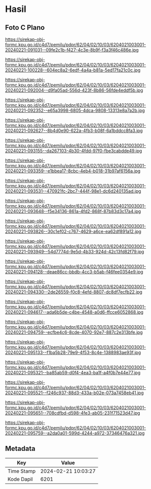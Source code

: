 # Hasil

## Foto C Plano

https://sirekap-obj-formc.kpu.go.id/c4d7/pemilu/pdpr/62/04/02/10/03/6204021003001-20240221-091031--09fe2c1b-f427-4c3e-8b9f-f3a3f46c486e.jpg

https://sirekap-obj-formc.kpu.go.id/c4d7/pemilu/pdpr/62/04/02/10/03/6204021003001-20240221-100228--604ec8a2-6edf-4a4a-b81a-5ed17fa21c0c.jpg

https://sirekap-obj-formc.kpu.go.id/c4d7/pemilu/pdpr/62/04/02/10/03/6204021003001-20240221-092004--d9fa05ad-556d-423f-8b86-56fde4eddf5b.jpg

https://sirekap-obj-formc.kpu.go.id/c4d7/pemilu/pdpr/62/04/02/10/03/6204021003001-20240221-092352--e65a3998-6805-4dca-9808-13313e8a7a2b.jpg

https://sirekap-obj-formc.kpu.go.id/c4d7/pemilu/pdpr/62/04/02/10/03/6204021003001-20240221-092627--8b4d0e90-622a-4fb3-b08f-6a1bddcc8fa3.jpg

https://sirekap-obj-formc.kpu.go.id/c4d7/pemilu/pdpr/62/04/02/10/03/6204021003001-20240221-093155--da267103-4b30-4fdd-97f0-fbe3cabdde49.jpg

https://sirekap-obj-formc.kpu.go.id/c4d7/pemilu/pdpr/62/04/02/10/03/6204021003001-20240221-093359--e1bbea17-8cbc-4eb4-b018-31b97af6156a.jpg

https://sirekap-obj-formc.kpu.go.id/c4d7/pemilu/pdpr/62/04/02/10/03/6204021003001-20240221-093531--470921fc-2bc7-444f-98e1-dc6d240135ad.jpg

https://sirekap-obj-formc.kpu.go.id/c4d7/pemilu/pdpr/62/04/02/10/03/6204021003001-20240221-093648--f5e34136-861a-4fd2-868f-87b83d3c17a4.jpg

https://sirekap-obj-formc.kpu.go.id/c4d7/pemilu/pdpr/62/04/02/10/03/6204021003001-20240221-093826--30c1ef02-c767-4629-a6ce-ea62df891a12.jpg

https://sirekap-obj-formc.kpu.go.id/c4d7/pemilu/pdpr/62/04/02/10/03/6204021003001-20240221-093949--54d7774d-9e5d-4b33-924d-42c13fd82f79.jpg

https://sirekap-obj-formc.kpu.go.id/c4d7/pemilu/pdpr/62/04/02/10/03/6204021003001-20240221-094128--deae86cc-bbdb-4cc3-b5ab-f46fee0354e9.jpg

https://sirekap-obj-formc.kpu.go.id/c4d7/pemilu/pdpr/62/04/02/10/03/6204021003001-20240221-094330--2de26559-f0c8-4efd-8807-dc8df7ecfb22.jpg

https://sirekap-obj-formc.kpu.go.id/c4d7/pemilu/pdpr/62/04/02/10/03/6204021003001-20240221-094617--ada6b5de-c4be-4548-a0d6-ffcce6052868.jpg

https://sirekap-obj-formc.kpu.go.id/c4d7/pemilu/pdpr/62/04/02/10/03/6204021003001-20240221-094759--ecfbe4c6-8cde-4070-92e7-887c2e313bfe.jpg

https://sirekap-obj-formc.kpu.go.id/c4d7/pemilu/pdpr/62/04/02/10/03/6204021003001-20240221-095133--f1ba5b28-79e9-4f53-8c4e-1388983ae93f.jpg

https://sirekap-obj-formc.kpu.go.id/c4d7/pemilu/pdpr/62/04/02/10/03/6204021003001-20240221-095321--ba85ab59-d0f4-4ea3-ba1f-a4f0b7e44e77.jpg

https://sirekap-obj-formc.kpu.go.id/c4d7/pemilu/pdpr/62/04/02/10/03/6204021003001-20240221-095521--f246c937-88d3-433a-b02e-073a7458eb41.jpg

https://sirekap-obj-formc.kpu.go.id/c4d7/pemilu/pdpr/62/04/02/10/03/6204021003001-20240221-095651--708cdfbd-d598-4fe3-ab05-231f71523d47.jpg

https://sirekap-obj-formc.kpu.go.id/c4d7/pemilu/pdpr/62/04/02/10/03/6204021003001-20240221-095759--a2da0a01-599d-4244-a972-37346476a321.jpg


## Metadata

| Key        | Value               |
| ---------- | ------------------- |
| Time Stamp | 2024-02-21 10:03:27 |
| Kode Dapil | 6201                |



